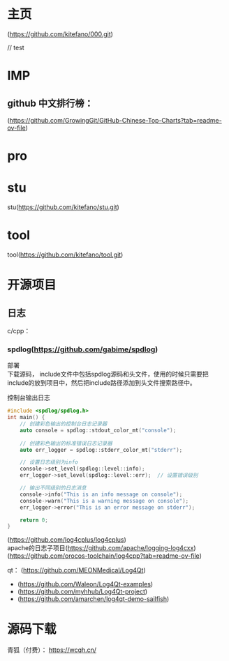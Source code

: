 
# 主页  
(https://github.com/kitefano/000.git)  

// test

# IMP
## github 中文排行榜： 
(https://github.com/GrowingGit/GitHub-Chinese-Top-Charts?tab=readme-ov-file)  


# pro  

# stu  
stu(https://github.com/kitefano/stu.git)  


# tool  
tool(https://github.com/kitefano/tool.git)  

# 开源项目
## 日志  
c/cpp： 
### spdlog(https://github.com/gabime/spdlog)  
部署  
下载源码， include文件中包括spdlog源码和头文件，使用的时候只需要把include的放到项目中，然后把include路径添加到头文件搜索路径中。  

控制台输出日志  
```c++
#include <spdlog/spdlog.h>
int main() {
    // 创建彩色输出的控制台日志记录器
    auto console = spdlog::stdout_color_mt("console");
    
    // 创建彩色输出的标准错误日志记录器
    auto err_logger = spdlog::stderr_color_mt("stderr");

    // 设置日志级别为info
    console->set_level(spdlog::level::info);
    err_logger->set_level(spdlog::level::err);  // 设置错误级别

    // 输出不同级别的日志消息
    console->info("This is an info message on console");
    console->warn("This is a warning message on console");
    err_logger->error("This is an error message on stderr");

    return 0;
}
```




(https://github.com/log4cplus/log4cplus)  
apache的日志子项目(https://github.com/apache/logging-log4cxx) 
(https://github.com/orocos-toolchain/log4cpp?tab=readme-ov-file)  



qt： (https://github.com/MEONMedical/Log4Qt)  
- (https://github.com/Waleon/Log4Qt-examples)  
- (https://github.com/myhhub/Log4Qt-project)    
- (https://github.com/amarchen/log4qt-demo-sailfish)  



# 源码下载
青狐（付费）： https://wcqh.cn/  
